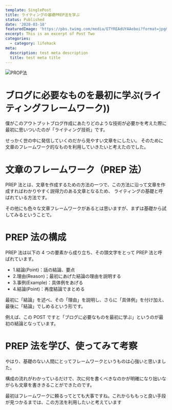 ```yaml
---
template: SinglePost
title: ライティングの基礎PREP法を学ぶ
status: Published
date: '2020-03-18'
featuredImage: 'https://pbs.twimg.com/media/ETYREAdUYAAeboi?format=jpg&name=medium'
excerpt: This is an excerpt of Post Two
categories:
  - category: lifehack
meta:
  description: test meta description
  title: test meta title
---
```


![PROP法](https://pbs.twimg.com/media/ETYREAdUYAAeboi?format=jpg&name=medium 'PROP法')

# ブログに必要なものを最初に学ぶ(ライティングフレームワーク))

僕がこのアウトプットブログ作成にあたりどのような技術が必要かを考えた際に
最初に思いついたのが「ライティング技術」です。

せっかく世の中に発信していくのだから見やすい文章をにしたい。
そのために文章のフレームワーク的なものを利用していきたいと考えたのでした。

# 文章のフレームワーク（PREP 法）

PREP 法とは、文章を作成するための方法の一つで、この方法に沿って文章を作成すればわかりやすく説得力のある文章となるため、
ライティングの基礎と呼ばれている方法です。

その他にも色々な文章フレームワークがあるとは思いますが、まずは基礎から試してみるということで。

# PREP 法の構成

PREP 法は以下の 4 つの要素から成り立ち、その頭文字をとって PREP 法と呼ばれています。

- 1.結論(Point)：話の結論、要点
- 2.理由(Reason)；最初にあげた結論の理由を説明する
- 3.事例(Example)：具体例をあげる
- 4.結論(Point)：再度結論でまとめる

最初に「結論」を述べ、その「理由」を説明し、さらに「具体例」を付け加え、最後に「結論」でしめるという形です。

例えば、この POST ですと「ブログに必要なものを最初に学ぶ」というのが最初の結論となっています。

# PREP 法を学び、使ってみて考察

やはり、基礎のない人間にとってフレームワークというものは心強いと思いました。

構成の流れがわかっているだけで、次に何を書くべきなのかが明確になり拙いながらも文章を書ききることができたのです。

最初はフレームワークに頼るってとても大事ですね。これからももっと良い手段が見つかるまでは、この方法を利用したいと考えています
